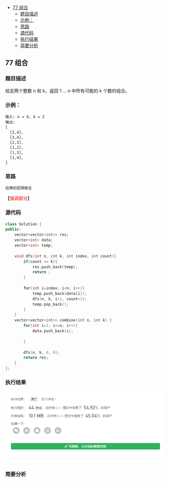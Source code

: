 <!-- TOC -->

- [77 组合](#77-组合)
  - [题目描述](#题目描述)
  - [示例：](#示例)
  - [思路](#思路)
  - [源代码](#源代码)
  - [执行结果](#执行结果)
  - [简要分析](#简要分析)

<!-- /TOC -->
## 77 组合
### 题目描述
给定两个整数 n 和 k，返回 1 ... n 中所有可能的 k 个数的组合。

### 示例：

```
输入: n = 4, k = 2
输出:
[
  [2,4],
  [3,4],
  [2,3],
  [1,2],
  [1,3],
  [1,4],
]

```


<!-- -->
### 思路
    经典的回溯做法
【<font color = red>强调部分</font>】
### 源代码
```C++
class Solution {
public:
    vector<vector<int>> res;
    vector<int> data;
    vector<int> temp;

    void dfs(int n, int k, int index, int count){
        if(count == k){
            res.push_back(temp);
            return ;
        }

        for(int i=index; i<n; i++){
            temp.push_back(data[i]);
            dfs(n, k, i+1, count+1);
            temp.pop_back();
        }
    }
    vector<vector<int>> combine(int n, int k) {
        for(int i=1; i<=n; i++){
            data.push_back(i);
            
        }

        dfs(n, k, 0, 0);
        return res;
    }
};
```
### 执行结果
![](./images/77%20result_combine.png)
###  简要分析
